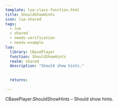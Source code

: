 ```yaml
---
template: lua-class-function.html
title: ShouldShowHints
icon: lua-shared
tags:
  - lua
  - shared
  - needs-verification
  - needs-example
lua:
  library: CBasePlayer
  function: ShouldShowHints
  realm: shared
  description: "Should show hints."
  
  
  returns:
    
---
```


<div class="lua__search__keywords">
CBasePlayer:ShouldShowHints &#x2013; Should show hints.
</div>
